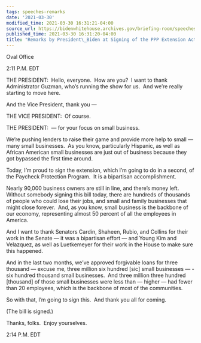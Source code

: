 ```yaml
---
tags: speeches-remarks
date: '2021-03-30'
modified_time: 2021-03-30 16:31:21-04:00
source_url: https://bidenwhitehouse.archives.gov/briefing-room/speeches-remarks/2021/03/30/remarks-by-president-biden-at-signing-of-the-ppp-extension-act-of-2021/
published_time: 2021-03-30 16:31:20-04:00
title: "Remarks by President\_Biden at Signing of the PPP Extension Act of\_2021"
---
```

 
Oval Office

2:11 P.M. EDT

THE PRESIDENT:  Hello, everyone.  How are you?  I want to thank
Administrator Guzman, who’s running the show for us.  And we’re really
starting to move here. 

And the Vice President, thank you — 

THE VICE PRESIDENT:  Of course. 

THE PRESIDENT:  — for your focus on small business. 

We’re pushing lenders to raise their game and provide more help to small
— many small businesses.  As you know, particularly Hispanic, as well as
African American small businesses are just out of business because they
got bypassed the first time around.

Today, I’m proud to sign the extension, which I’m going to do in a
second, of the Paycheck Protection Program.  It is a bipartisan
accomplishment. 

Nearly 90,000 business owners are still in line, and there’s money
left.  Without somebody signing this bill today, there are hundreds of
thousands of people who could lose their jobs, and small and family
businesses that might close forever.  And, as you know, small business
is the backbone of our economy, representing almost 50 percent of all
the employees in America.

And I want to thank Senators Cardin, Shaheen, Rubio, and Collins for
their work in the Senate — it was a bipartisan effort — and Young Kim
and Velazquez, as well as Luetkemeyer for their work in the House to
make sure this happened.

And in the last two months, we’ve approved forgivable loans for three
thousand — excuse me, three million six hundred \[sic\] small businesses
— -six hundred thousand small businesses.  And three million three
hundred \[thousand\] of those small businesses were less than — higher —
had fewer than 20 employees, which is the backbone of most of the
communities.

So with that, I’m going to sign this.  And thank you all for coming. 

(The bill is signed.)

Thanks, folks.  Enjoy yourselves.  

2:14 P.M. EDT
